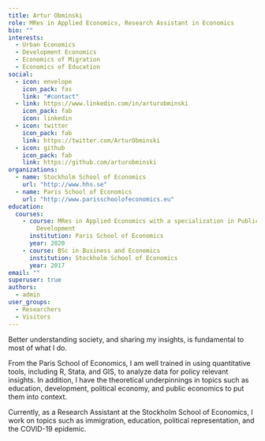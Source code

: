 ```yaml
---
title: Artur Obminski
role: MRes in Applied Economics, Research Assistant in Economics
bio: ""
interests:
  - Urban Economics
  - Development Economics
  - Economics of Migration
  - Economics of Education
social:
  - icon: envelope
    icon_pack: fas
    link: "#contact"
  - link: https://www.linkedin.com/in/arturobminski
    icon_pack: fab
    icon: linkedin
  - icon: twitter
    icon_pack: fab
    link: https://twitter.com/ArturObminski
  - icon: github
    icon_pack: fab
    link: https://github.com/arturobminski
organizations:
  - name: Stockholm School of Economics
    url: "http://www.hhs.se"
  - name: Paris School of Economics
    url: "http://www.parisschoolofeconomics.eu"
education:
  courses:
    - course: MRes in Applied Economics with a specialization in Public Policy and
        Development
      institution: Paris School of Economics
      year: 2020
    - course: BSc in Business and Economics
      institution: Stockholm School of Economics
      year: 2017
email: ""
superuser: true
authors:
  - admin
user_groups:
  - Researchers
  - Visitors
---
```


Better understanding society, and sharing my insights, is fundamental to most of what I do.

From the Paris School of Economics, I am well trained in using quantitative tools, including R, Stata, and GIS, to analyze data for policy relevant insights. In addition, I have the theoretical underpinnings in topics such as education, development, political economy, and public economics to put them into context.

Currently, as a Research Assistant at the Stockholm School of Economics, I work on topics such as immigration, education, political representation, and the COVID-19 epidemic.
